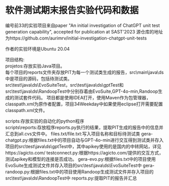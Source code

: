 # 软件测试期末报告实验代码和数据

编号前33的实验项目来自paper "An initial investigation of ChatGPT unit test generation
capability", accepted for publication at SAST'2023
源仓库的地址为https://github.com/aurimrv/initial-investigation-chatgpt-unit-tests

作者的实验环境是Ubuntu 20.04

项目结构:  
projetos:存放实验Java项目。  
每个项目的reports文件夹存放PIT为每一个测试类生成的报告，src\main\java\ds中是项目的源码，包括待测试类。  
src\test\java\ds\EvoSuiteTest，src\test\java\ds\gptTest和src\test\java\ds\RandoopTest中分别存着由EvoSuite,GPT-4o-min,Randoop生成的测试套件代码。
项目都是使用IDEA打开，使用Maven作为包管理器，classpath.xml为原作者配置，项目34Weekday中如果使用eclipse打开需要配置classpath.xml文件。

scripts:存放实验的自动化的python程序  
scripts\reports:存放程序reports.py执行的结果，提取PIT生成的报告中的信息并汇总到all.cvs文件中。 
files.txt/file.txt:写入项目名称和目标待测试类
gera-chatgpt.py:根据files.txt中的项目自动与GPT-4o-min进行交互得到测试类并存入项目的src\test\java\ds\gptTest中，其中apikey使用的是国内的中转网站，详见https://agicto.com/
testconnect.py:根据https://agicto.com/提供的交互方式，测试apikey和模型的连接是否成功。
gera-evo.py:根据files.txt中的项目使用EvoSuite生成测试文件并存入项目的src\test\java\ds\EvoSuiteTest中
gera-randoop.py:根据files.txt中的项目使用Randoop生成测试文件并存入项目的src\test\java\ds\RandoopTest中
reports.py:提取PIT的报告并汇总



